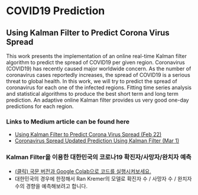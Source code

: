 # COVID19 Prediction
## Using Kalman Filter to Predict Corona Virus Spread

This work  presents the implementation of an online real-time Kalman filter algorithm to predict the spread of COVID19 per given region.
Coronavirus (COVID19) has recently caused major worldwide concern.
As the number of coronavirus cases reportedly increases, the spread of COVID19 is a serious threat to global health. 
In this work, we will try to predict the spread of coronavirus for each one of the infected regions. 
Fitting time series analysis and statistical algorithms to produce the best short term and long term prediction. 
An adaptive online Kalman filter provides us very good one-day predictions for each region.

### Links to Medium article can be found here
* [Using Kalman Filter to Predict Corona Virus Spread (Feb 22)](https://medium.com/@rank23/using-kalman-filter-to-predict-corona-virus-spread-72d91b74cc8)
* [Coronavirus Spread Updated Prediction Using Kalman Filter (Mar 1)](https://medium.com/analytics-vidhya/coronavirus-updated-prediction-using-kalman-filter-3ef8b7a72409)


### Kalman Filter을 이용한 대한민국의 코로나19 확진자/사망자/완치자 예측
* [(클릭) 국문 버전과 Google Colab으로 코드를 실행시켜보세요.](./Korean_ver)
* 대한민국의 경우에 한정해서 Ran Kremer의 모델로 확진자 수 / 사망자 수 / 완치자 수의 경향을 예측해보려고 합니다.
